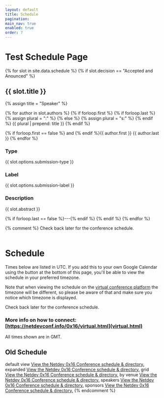 ```yaml
---
layout: default
title: Schedule
pagination:
main_nav: true
enabled: true
order: 7
---
```


# Test Schedule Page

{% for slot in site.data.schedule %}
{% if slot.decision == "Accepted and Anounced" %}

## {{ slot.title }}
  {% assign title = "Speaker" %}

  {% for author in slot.authors %}
  {% if forloop.first %}
  {% if forloop.last %}
  {% assign plural = ":" %}
  {% else %}
  {% assign plural = "s:" %}
  {% endif %}
  {{ plural | prepend: title }}
  {% endif %}

  {% if forloop.first == false %} and {% endif %}{{ author.first }} {{ author.last }}
  {% endfor %}

### Type
{{ slot.options.submission-type }}

### Label
{{ slot.options.submission-label }}

### Description
{{ slot.abstract }}

{% if forloop.last == false %}---{% endif %}
{% endif %}
{% endfor %}

{% comment %}
Check back later for the conference schedule.
<br><br>

# Schedule

Times below are listed in UTC. If you add this to your own Google Calendar using the button at the bottom of this page, you'll be able to view the schedule in your preferred timezone.  
  
Note that when viewing the schedule on the [virtual conference platform](virtual.html) the timezone will be different, so please be aware of that and make sure you notice which timezone is displayed.

Check back later for the conference schedule.  
  

### More info on how to connect: [https://netdevconf.info/0x16/virtual.html](virtual.html)  
  
All times shown are in GMT.

  

## Old Schedule

default view [View the Netdev 0x16 Conference schedule &
directory.](//netdev0x16.sched.com/) expanded [View the Netdev 0x16 Conference
schedule & directory.](//netdev0x16.sched.com/list/descriptions/) grid [View
the Netdev 0x16 Conference schedule & directory.](//netdev0x16.sched.com/grid/)
by venue [View the Netdev 0x16 Conference schedule &
directory.](//netdev0x16.sched.com/venues/) speakers [View the Netdev 0x16
Conference schedule & directory.](//netdev0x16.sched.com/directory/speakers)
sponsors [View the Netdev 0x16 Conference schedule &
directory.](//netdev0x16.sched.com/directory/sponsors)
{% endcomment %}
